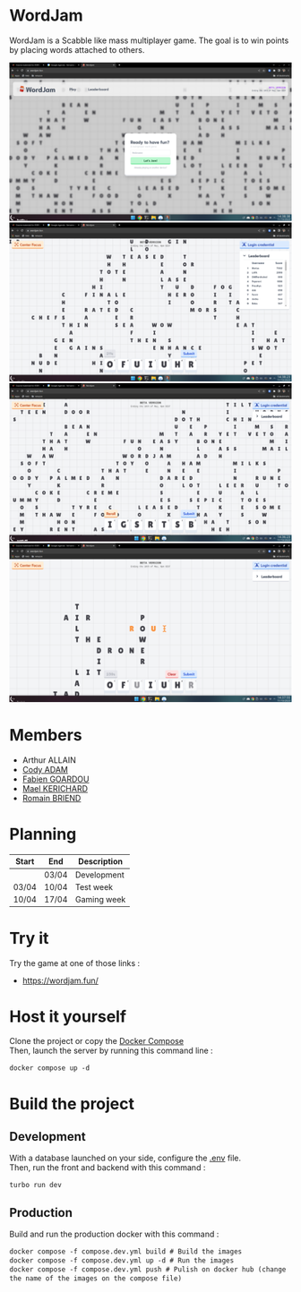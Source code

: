 # WordJam

WordJam is a Scabble like mass multiplayer game. The goal is to win points by placing words attached to others.

![screenshot](docs/Screenshot_20231011_143839.png)
![screenshot](docs/Screenshot_20231011_143824.png)
![screenshot](docs/Screenshot_20231011_143624.png)
![screenshot](docs/Screenshot_20231011_143755.png)

# Members

- Arthur ALLAIN
- [Cody ADAM](https://github.com/CodyAdam)
- [Fabien GOARDOU](https://fabiengoardou.fr/)
- [Mael KERICHARD](https://mael.app/)
- [Romain BRIEND](https://romainbriend.com/)

# Planning
| Start | End   | Description |
| ----- | ----- | ----------- |
|       | 03/04 | Development |
| 03/04 | 10/04 | Test week   |
| 10/04 | 17/04 | Gaming week |

# Try it
Try the game at one of those links :
- https://wordjam.fun/


# Host it yourself
Clone the project or copy the [Docker Compose](compose.yml)  
Then, launch the server by running this command line :
```shell
docker compose up -d
```

# Build the project

## Development
With a database launched on your side, configure the [.env](.env) file.  
Then, run the front and backend with this command :

```shell
turbo run dev
```

## Production
Build and run the production docker with this command :
```shell
docker compose -f compose.dev.yml build # Build the images
docker compose -f compose.dev.yml up -d # Run the images
docker compose -f compose.dev.yml push # Pulish on docker hub (change the name of the images on the compose file)
```
